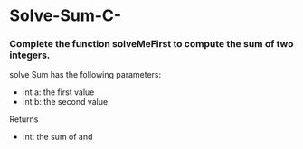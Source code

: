# Solve-Sum-C-

### Complete the function solveMeFirst to compute the sum of two integers.
solve Sum has the following parameters:

- int a: the first value
- int b: the second value


Returns
- int: the sum of  and 
